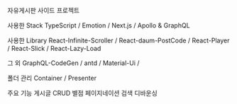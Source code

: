 자유게시판 사이드 프로젝트

사용한 Stack 
TypeScript / Emotion / Next.js / Apollo & GraphQL 

사용한 Library
React-Infinite-Scroller / React-daum-PostCode / React-Player / React-Slick / React-Lazy-Load

그 외 
GraphQL-CodeGen / antd / Material-Ui / 

폴더 관리 
Container / Presenter 

주요 기능 
게시글 CRUD 
별점
페이지네이션
검색 디바운싱
